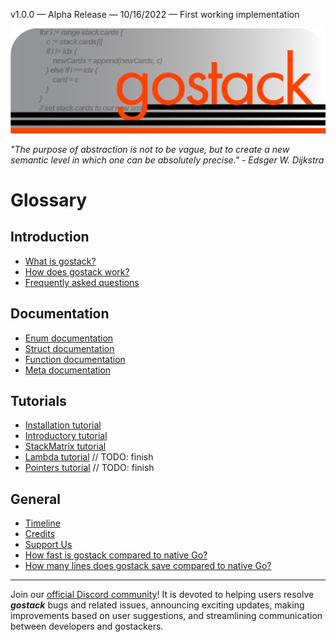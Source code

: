 v1.0.0 — Alpha Release — 10/16/2022 — First working implementation

![Banner](media/gostack_SmallerTransparent.png)

 *"The purpose of abstraction is not to be vague, but to create a new semantic level in which one can be absolutely precise." - Edsger W. Dijkstra*

 <h1>Glossary</h1>

 <h2>Introduction</h2>

 * [What is gostack?](documentation/introduction.md)
 * [How does gostack work?](documentation/overview.md)
 * [Frequently asked questions](documentation/faq.md)

 <h2>Documentation</h2>
 
  * [Enum documentation](documentation/enumsAPI.md)
  * [Struct documentation](documentation/structsAPI.md)
  * [Function documentation](documentation/functionsAPI.md)
  * [Meta documentation](documentation/metaAPI.md)

 <h2>Tutorials</h2>
 
  * [Installation tutorial](documentation/tutorials/installationTutorial.md)
  * [Introductory tutorial](documentation/tutorials/introductionTutorial.md)
  * [StackMatrix tutorial](documentation/tutorials/matricesTutorial.md)
  * [Lambda tutorial](documentation/tutorials/lambdaTutorial.md) // TODO: finish
  * [Pointers tutorial](documentation/tutorials/pointersTutorial.md) // TODO: finish

 <h2>General</h2>
 
 * [Timeline](documentation/timeline.md)
 * [Credits](documentation/credits.md)
 * [Support Us](documentation/support.md)
 * [How fast is gostack compared to native Go?](documentation/benchmark.md)
 * [How many lines does gostack save compared to native Go?](documentation/race.md)

 ---

 Join our [official Discord community](https://discord.gg/NmxxcKBVBU)!  It is devoted to helping users resolve ***gostack*** bugs and related issues, announcing exciting updates, making improvements based on user suggestions, and streamlining communication between developers and gostackers.
